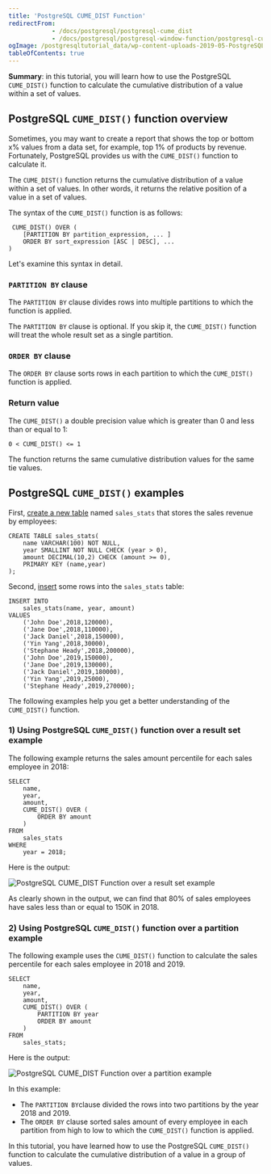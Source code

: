 ```yaml
---
title: 'PostgreSQL CUME_DIST Function'
redirectFrom:
            - /docs/postgresql/postgresql-cume_dist 
            - /docs/postgresql/postgresql-window-function/postgresql-cume_dist-function/
ogImage: /postgresqltutorial_data/wp-content-uploads-2019-05-PostgreSQL-CUME_DIST-Function-over-a-result-set-example.png
tableOfContents: true
---
```


**Summary**: in this tutorial, you will learn how to use the PostgreSQL `CUME_DIST()` function to calculate the cumulative distribution of a value within a set of values.



## PostgreSQL `CUME_DIST()` function overview



Sometimes, you may want to create a report that shows the top or bottom x% values from a data set, for example, top 1% of products by revenue. Fortunately, PostgreSQL provides us with the `CUME_DIST()` function to calculate it.



The `CUME_DIST()` function returns the cumulative distribution of a value within a set of values. In other words, it returns the relative position of a value in a set of values.



The syntax of the `CUME_DIST()` function is as follows:



```
 CUME_DIST() OVER (
    [PARTITION BY partition_expression, ... ]
    ORDER BY sort_expression [ASC | DESC], ...
)
```



Let's examine this syntax in detail.



### `PARTITION BY` clause



The `PARTITION BY` clause divides rows into multiple partitions to which the function is applied.



The `PARTITION BY` clause is optional. If you skip it, the `CUME_DIST()` function will treat the whole result set as a single partition.



### `ORDER BY` clause



The `ORDER BY` clause sorts rows in each partition to which the `CUME_DIST()` function is applied.



### Return value



The `CUME_DIST()` a double precision value which is greater than 0 and less than or equal to 1:



```
0 < CUME_DIST() <= 1
```



The function returns the same cumulative distribution values for the same tie values.



## PostgreSQL `CUME_DIST()` examples



First, [create a new table](/docs/postgresql/postgresql-create-table) named `sales_stats` that stores the sales revenue by employees:



```
CREATE TABLE sales_stats(
    name VARCHAR(100) NOT NULL,
    year SMALLINT NOT NULL CHECK (year > 0),
    amount DECIMAL(10,2) CHECK (amount >= 0),
    PRIMARY KEY (name,year)
);
```



Second, [insert](/docs/postgresql/postgresql-insert) some rows into the `sales_stats` table:



```
INSERT INTO
    sales_stats(name, year, amount)
VALUES
    ('John Doe',2018,120000),
    ('Jane Doe',2018,110000),
    ('Jack Daniel',2018,150000),
    ('Yin Yang',2018,30000),
    ('Stephane Heady',2018,200000),
    ('John Doe',2019,150000),
    ('Jane Doe',2019,130000),
    ('Jack Daniel',2019,180000),
    ('Yin Yang',2019,25000),
    ('Stephane Heady',2019,270000);
```



The following examples help you get a better understanding of the `CUME_DIST()` function.



### 1) Using PostgreSQL `CUME_DIST()` function over a result set example



The following example returns the sales amount percentile for each sales employee in 2018:



```
SELECT
    name,
    year,
    amount,
    CUME_DIST() OVER (
        ORDER BY amount
    )
FROM
    sales_stats
WHERE
    year = 2018;
```



Here is the output:



![PostgreSQL CUME_DIST Function over a result set example](/postgresqltutorial_data/wp-content-uploads-2019-05-PostgreSQL-CUME_DIST-Function-over-a-result-set-example.png)



As clearly shown in the output, we can find that 80% of sales employees have sales less than or equal to 150K in 2018.



### 2) Using PostgreSQL `CUME_DIST()` function over a partition example



The following example uses the `CUME_DIST()` function to calculate the sales percentile for each sales employee in 2018 and 2019.



```
SELECT
    name,
	year,
	amount,
    CUME_DIST() OVER (
		PARTITION BY year
        ORDER BY amount
    )
FROM
    sales_stats;
```



Here is the output:



![PostgreSQL CUME_DIST Function over a partition example](/postgresqltutorial_data/wp-content-uploads-2019-05-PostgreSQL-CUME_DIST-Function-over-a-partition-example.png)



In this example:



- The `PARTITION BY`clause divided the rows into two partitions by the year 2018 and 2019.
- The `ORDER BY` clause sorted sales amount of every employee in each partition from high to low to which the `CUME_DIST()` function is applied.



In this tutorial, you have learned how to use the PostgreSQL `CUME_DIST()` function to calculate the cumulative distribution of a value in a group of values.

